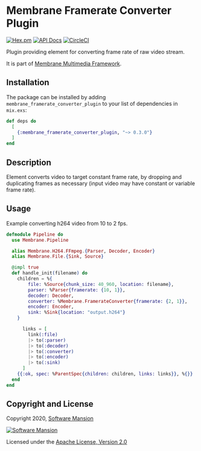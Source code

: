 # Membrane Framerate Converter Plugin

[![Hex.pm](https://img.shields.io/hexpm/v/membrane_framerate_converter_plugin.svg)](https://hex.pm/packages/membrane_framerate_converter_plugin)
[![API Docs](https://img.shields.io/badge/api-docs-yellow.svg?style=flat)](https://hexdocs.pm/membrane_framerate_converter_plugin)
[![CircleCI](https://circleci.com/gh/membraneframework/membrane_framerate_converter_plugin.svg?style=svg)](https://circleci.com/gh/membraneframework/membrane_framerate_converter_plugin)

Plugin providing element for converting frame rate of raw video stream.

It is part of [Membrane Multimedia Framework](https://membraneframework.org).

## Installation

The package can be installed by adding `membrane_framerate_converter_plugin` to your list of dependencies in `mix.exs`:

```elixir
def deps do
  [
    {:membrane_framerate_converter_plugin, "~> 0.3.0"}
  ]
end
```

## Description

Element converts video to target constant frame rate, by dropping and duplicating frames as necessary
(input video may have constant or variable frame rate).

## Usage

Example converting h264 video from 10 to 2 fps.

```elixir
defmodule Pipeline do
  use Membrane.Pipeline

  alias Membrane.H264.FFmpeg.{Parser, Decoder, Encoder}
  alias Membrane.File.{Sink, Source}

  @impl true
  def handle_init(filename) do
    children = %{
        file: %Source{chunk_size: 40_960, location: filename},
        parser: %Parser{framerate: {10, 1}},
        decoder: Decoder,
        converter: %Membrane.FramerateConverter{framerate: {2, 1}},
        encoder: Encoder,
        sink: %Sink{location: "output.h264"}
    }

      links = [
        link(:file)
        |> to(:parser)
        |> to(:decoder)
        |> to(:converter)
        |> to(:encoder)
        |> to(:sink)
      ]
    {{:ok, spec: %ParentSpec{children: children, links: links}}, %{}}
  end
end
```

## Copyright and License

Copyright 2020, [Software Mansion](https://swmansion.com/?utm_source=git&utm_medium=readme&utm_campaign=membrane_framerate_converter_plugin)

[![Software Mansion](https://logo.swmansion.com/logo?color=white&variant=desktop&width=200&tag=membrane-github)](https://swmansion.com/?utm_source=git&utm_medium=readme&utm_campaign=membrane_framerate_converter_plugin)

Licensed under the [Apache License, Version 2.0](LICENSE)
